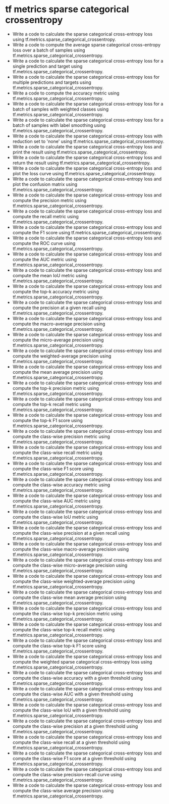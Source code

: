 # tf metrics sparse categorical crossentropy

- Write a code to calculate the sparse categorical cross-entropy loss using tf.metrics.sparse_categorical_crossentropy.
- Write a code to compute the average sparse categorical cross-entropy loss over a batch of samples using tf.metrics.sparse_categorical_crossentropy.
- Write a code to calculate the sparse categorical cross-entropy loss for a single prediction and target using tf.metrics.sparse_categorical_crossentropy.
- Write a code to calculate the sparse categorical cross-entropy loss for multiple predictions and targets using tf.metrics.sparse_categorical_crossentropy.
- Write a code to compute the accuracy metric using tf.metrics.sparse_categorical_crossentropy.
- Write a code to calculate the sparse categorical cross-entropy loss for a batch of samples with weighted classes using tf.metrics.sparse_categorical_crossentropy.
- Write a code to calculate the sparse categorical cross-entropy loss for a batch of samples with label smoothing using tf.metrics.sparse_categorical_crossentropy.
- Write a code to calculate the sparse categorical cross-entropy loss with reduction set to 'none' using tf.metrics.sparse_categorical_crossentropy.
- Write a code to calculate the sparse categorical cross-entropy loss and print the result using tf.metrics.sparse_categorical_crossentropy.
- Write a code to calculate the sparse categorical cross-entropy loss and return the result using tf.metrics.sparse_categorical_crossentropy.
- Write a code to calculate the sparse categorical cross-entropy loss and plot the loss curve using tf.metrics.sparse_categorical_crossentropy.
- Write a code to calculate the sparse categorical cross-entropy loss and plot the confusion matrix using tf.metrics.sparse_categorical_crossentropy.
- Write a code to calculate the sparse categorical cross-entropy loss and compute the precision metric using tf.metrics.sparse_categorical_crossentropy.
- Write a code to calculate the sparse categorical cross-entropy loss and compute the recall metric using tf.metrics.sparse_categorical_crossentropy.
- Write a code to calculate the sparse categorical cross-entropy loss and compute the F1 score using tf.metrics.sparse_categorical_crossentropy.
- Write a code to calculate the sparse categorical cross-entropy loss and compute the ROC curve using tf.metrics.sparse_categorical_crossentropy.
- Write a code to calculate the sparse categorical cross-entropy loss and compute the AUC metric using tf.metrics.sparse_categorical_crossentropy.
- Write a code to calculate the sparse categorical cross-entropy loss and compute the mean IoU metric using tf.metrics.sparse_categorical_crossentropy.
- Write a code to calculate the sparse categorical cross-entropy loss and compute the top-k accuracy metric using tf.metrics.sparse_categorical_crossentropy.
- Write a code to calculate the sparse categorical cross-entropy loss and compute the precision at a given recall using tf.metrics.sparse_categorical_crossentropy.
- Write a code to calculate the sparse categorical cross-entropy loss and compute the macro-average precision using tf.metrics.sparse_categorical_crossentropy.
- Write a code to calculate the sparse categorical cross-entropy loss and compute the micro-average precision using tf.metrics.sparse_categorical_crossentropy.
- Write a code to calculate the sparse categorical cross-entropy loss and compute the weighted-average precision using tf.metrics.sparse_categorical_crossentropy.
- Write a code to calculate the sparse categorical cross-entropy loss and compute the mean average precision using tf.metrics.sparse_categorical_crossentropy.
- Write a code to calculate the sparse categorical cross-entropy loss and compute the top-k precision metric using tf.metrics.sparse_categorical_crossentropy.
- Write a code to calculate the sparse categorical cross-entropy loss and compute the top-k recall metric using tf.metrics.sparse_categorical_crossentropy.
- Write a code to calculate the sparse categorical cross-entropy loss and compute the top-k F1 score using tf.metrics.sparse_categorical_crossentropy.
- Write a code to calculate the sparse categorical cross-entropy loss and compute the class-wise precision metric using tf.metrics.sparse_categorical_crossentropy.
- Write a code to calculate the sparse categorical cross-entropy loss and compute the class-wise recall metric using tf.metrics.sparse_categorical_crossentropy.
- Write a code to calculate the sparse categorical cross-entropy loss and compute the class-wise F1 score using tf.metrics.sparse_categorical_crossentropy.
- Write a code to calculate the sparse categorical cross-entropy loss and compute the class-wise accuracy metric using tf.metrics.sparse_categorical_crossentropy.
- Write a code to calculate the sparse categorical cross-entropy loss and compute the class-wise AUC metric using tf.metrics.sparse_categorical_crossentropy.
- Write a code to calculate the sparse categorical cross-entropy loss and compute the class-wise IoU metric using tf.metrics.sparse_categorical_crossentropy.
- Write a code to calculate the sparse categorical cross-entropy loss and compute the class-wise precision at a given recall using tf.metrics.sparse_categorical_crossentropy.
- Write a code to calculate the sparse categorical cross-entropy loss and compute the class-wise macro-average precision using tf.metrics.sparse_categorical_crossentropy.
- Write a code to calculate the sparse categorical cross-entropy loss and compute the class-wise micro-average precision using tf.metrics.sparse_categorical_crossentropy.
- Write a code to calculate the sparse categorical cross-entropy loss and compute the class-wise weighted-average precision using tf.metrics.sparse_categorical_crossentropy.
- Write a code to calculate the sparse categorical cross-entropy loss and compute the class-wise mean average precision using tf.metrics.sparse_categorical_crossentropy.
- Write a code to calculate the sparse categorical cross-entropy loss and compute the class-wise top-k precision metric using tf.metrics.sparse_categorical_crossentropy.
- Write a code to calculate the sparse categorical cross-entropy loss and compute the class-wise top-k recall metric using tf.metrics.sparse_categorical_crossentropy.
- Write a code to calculate the sparse categorical cross-entropy loss and compute the class-wise top-k F1 score using tf.metrics.sparse_categorical_crossentropy.
- Write a code to calculate the sparse categorical cross-entropy loss and compute the weighted sparse categorical cross-entropy loss using tf.metrics.sparse_categorical_crossentropy.
- Write a code to calculate the sparse categorical cross-entropy loss and compute the class-wise accuracy with a given threshold using tf.metrics.sparse_categorical_crossentropy.
- Write a code to calculate the sparse categorical cross-entropy loss and compute the class-wise AUC with a given threshold using tf.metrics.sparse_categorical_crossentropy.
- Write a code to calculate the sparse categorical cross-entropy loss and compute the class-wise IoU with a given threshold using tf.metrics.sparse_categorical_crossentropy.
- Write a code to calculate the sparse categorical cross-entropy loss and compute the class-wise precision at a given threshold using tf.metrics.sparse_categorical_crossentropy.
- Write a code to calculate the sparse categorical cross-entropy loss and compute the class-wise recall at a given threshold using tf.metrics.sparse_categorical_crossentropy.
- Write a code to calculate the sparse categorical cross-entropy loss and compute the class-wise F1 score at a given threshold using tf.metrics.sparse_categorical_crossentropy.
- Write a code to calculate the sparse categorical cross-entropy loss and compute the class-wise precision-recall curve using tf.metrics.sparse_categorical_crossentropy.
- Write a code to calculate the sparse categorical cross-entropy loss and compute the class-wise average precision using tf.metrics.sparse_categorical_crossentropy.
